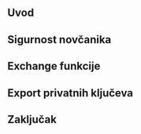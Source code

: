 

## Uvod


## Sigurnost novčanika


## Exchange funkcije

## Export privatnih ključeva


## Zaključak



[bc]: https://bitfalls.com/hr/2017/08/20/blockchain-explained-blockchain-works/
[cc]: https://bitfalls.com/hr/2017/08/20/cryptocurrency/
[eth]: https://bitfalls.com/hr/2017/09/19/what-ethereum-compare-to-bitcoin/
